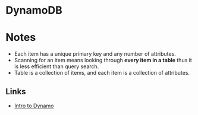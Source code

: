 # DynamoDB
# Notes
- Each item has a unique primary key and any number of attributes.
- Scanning for an item means looking through __every item in a table__  thus it is less efficient than query search.
- Table is a collection of items, and each item is a collection of attributes.

## Links
- [Intro to Dynamo](https://gist.github.com/jlafon/d8f91086e3d00c4bff3b)